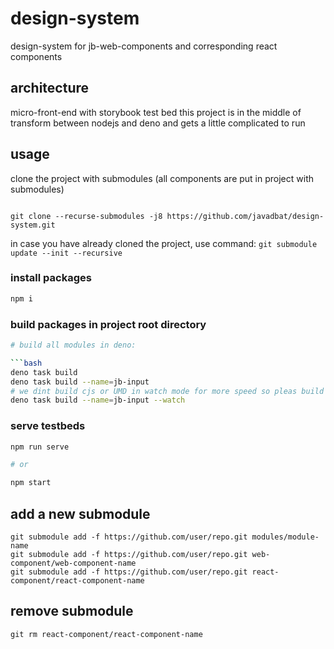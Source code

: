 # design-system

design-system for jb-web-components and corresponding react components

## architecture

micro-front-end with storybook test bed
this project is in the middle of transform between nodejs and deno and gets a little complicated to run

## usage

clone the project with submodules (all components are put in project with submodules)

```git

git clone --recurse-submodules -j8 https://github.com/javadbat/design-system.git

```

in case you have already cloned the project, use command: `git submodule update --init --recursive`

### install packages

```bash
npm i
```

### build packages in project root directory

```bash
# build all modules in deno:

```bash
deno task build
deno task build --name=jb-input
# we dint build cjs or UMD in watch mode for more speed so pleas build your package without watch mode at least 1 time before publish
deno task build --name=jb-input --watch
```

### serve testbeds

```bash
npm run serve

# or

npm start
```
## add a new submodule

```terminal
git submodule add -f https://github.com/user/repo.git modules/module-name 
git submodule add -f https://github.com/user/repo.git web-component/web-component-name 
git submodule add -f https://github.com/user/repo.git react-component/react-component-name 
```
## remove submodule

```terminal
git rm react-component/react-component-name
```
